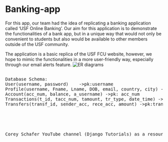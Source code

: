 # Banking-app

For this app, our team had the idea of replicating a banking application called ‘USF Online Banking’. Our aim for this application is to demonstrate the functionalities of a bank app, but in a unique way that would not only be convenient to students but also would be available to other members outside of the USF community. 

The application is a basic replica of the USF FCU website, however, we hope to mimic the functionalities in a more user-friendly way, especially through our email alerts feature.
![ER diagrams](Banking-app\New%20ER%20diagram.png)

<pre>

Database Schema:
User(username, password)    ->pk:username
Profile(username, Fname, Lname, DOB, email, country, city) ->fk:username
Account(acc_num, balance, a_username) ->pk: acc_num    
Transactions(t_id, tacc_num, tamount, tr_type, date_time) ->pk: t_id  
Transfers(transf_id, sender_acc, rece_acc, amount) ->pk:transf_id





Corey Schafer YouTube channel (Django Tutorials) as a resource



